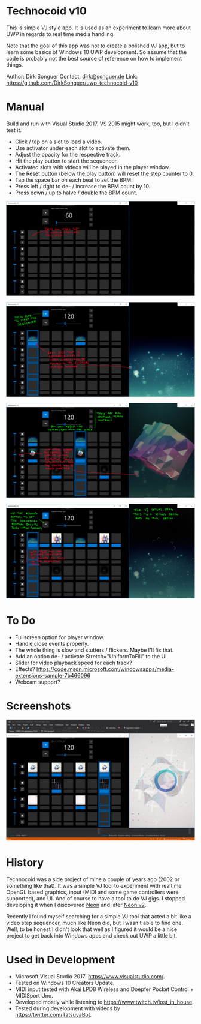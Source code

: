 ﻿# Technocoid v10

This is simple VJ style app. It is used as an experiment to learn more about UWP in
regards to real time media handling.

Note that the goal of this app was not to create a polished VJ app, but to learn some
basics of Windows 10 UWP development. So assume that the code is probably not the best
source of reference on how to implement things.

Author: Dirk Songuer
Contact: dirk@songuer.de
Link: https://github.com/DirkSonguer/uwp-technocoid-v10


# Manual

Build and run with Visual Studio 2017. VS 2015 might work, too, but I didn't test it.

- Click / tap on a slot to load a video.
- Use activator under each slot to activate them.
- Adjust the opacity for the respective track.
- Hit the play button to start the sequencer.
- Activated slots with videos will be played in the player window.
- The Reset button (below the play button) will reset the step counter to 0.
- Tap the space bar on each beat to set the BPM.
- Press left / right to de- / increase the BPM count by 10.
- Press down / up to halve / double the BPM count.

![alt text](https://github.com/DirkSonguer/uwp-technocoid-v10/blob/master/screenshots/tcdv10_intro1.png "Technocoid Intro 1")

![alt text](https://github.com/DirkSonguer/uwp-technocoid-v10/blob/master/screenshots/tcdv10_intro2.png "Technocoid Intro 2")

![alt text](https://github.com/DirkSonguer/uwp-technocoid-v10/blob/master/screenshots/tcdv10_intro3.png "Technocoid Intro 3")

![alt text](https://github.com/DirkSonguer/uwp-technocoid-v10/blob/master/screenshots/tcdv10_intro4.png "Technocoid Intro 4")


# To Do

- Fullscreen option for player window.
- Handle close events properly.
- The whole thing is slow and stutters / flickers. Maybe I'll fix that.
- Add an option de- / activate Stretch="UniformToFill" to the UI.
- Slider for video playback speed for each track?
- Effects? https://code.msdn.microsoft.com/windowsapps/media-extensions-sample-7b466096
- Webcam support?


# Screenshots
![alt text](https://github.com/DirkSonguer/uwp-technocoid-v10/blob/master/screenshots/tcdv10_main.png "Technocoid Controller Window")


# History

Technocoid was a side project of mine a couple of years ago (2002 or something like that).
It was a simple VJ tool to experiment with realtime OpenGL based graphics, input (MIDI and
some game controllers were supported), and UI. And of course to have a tool to do VJ gigs.
I stopped developing it when I discovered [Neon](http://xplsv.com/neon/) and later [Neon v2](http://neonv2.com/).

Recently I found myself searching for a simple VJ tool that acted a bit like a video step
sequencer, much like Neon did, but I wasn't able to find one. Well, to be honest I didn't
look that well as I figured it would be a nice project to get back into Windows apps and
check out UWP a little bit.


# Used in Development

- Microsoft Visual Studio 2017: https://www.visualstudio.com/.
- Tested on Windows 10 Creators Update.
- MIDI input tested with Akai LPD8 Wireless and Doepfer Pocket Control + MIDISport Uno.
- Developed mostly while listening to https://www.twitch.tv/lost_in_house.
- Tested during development with videos by https://twitter.com/TatsuyaBot.
